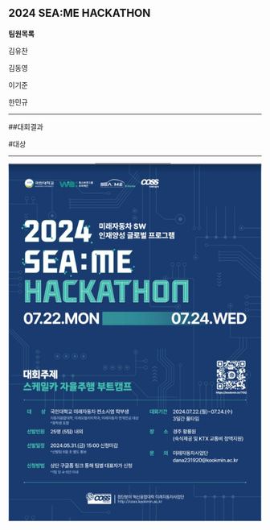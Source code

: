 2024 SEA:ME HACKATHON
---
**팀원목록**


김유찬


김동영


이기준


한민규

---
##대회결과

#대상 

---
![대회 포스터](https://github.com/YuChani/2024-SEA-ME-HACKATHON/blob/master/2024%20SEAME%20HACKATON.png)

